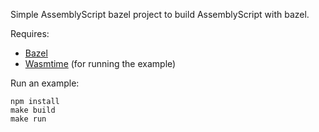 Simple AssemblyScript bazel project to build AssemblyScript with bazel.

Requires:
 * [Bazel](https://docs.bazel.build/versions/3.7.0/install.html)
 * [Wasmtime](https://github.com/bytecodealliance/wasmtime/releases/tag/v0.21.0) (for running the example)

Run an example:
```
npm install
make build
make run
```